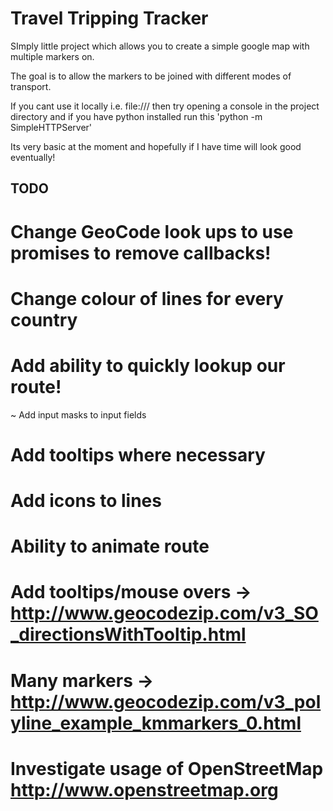Travel Tripping Tracker
===============

SImply little project which allows you to create a simple google map with multiple markers on.

The goal is to allow the markers to be joined with different modes of transport.

If you cant use it locally i.e. file:/// then try opening a console in the project directory and if you have python installed run this 'python -m SimpleHTTPServer'

Its very basic at the moment and hopefully if I have time will look good eventually!

## TODO

# Change GeoCode look ups to use promises to remove callbacks!
# Change colour of lines for every country
# Add ability to quickly lookup our route!
~ Add input masks to input fields
# Add tooltips where necessary
# Add icons to lines
# Ability to animate route

# Add tooltips/mouse overs -> http://www.geocodezip.com/v3_SO_directionsWithTooltip.html
# Many markers -> http://www.geocodezip.com/v3_polyline_example_kmmarkers_0.html
# Investigate usage of OpenStreetMap http://www.openstreetmap.org